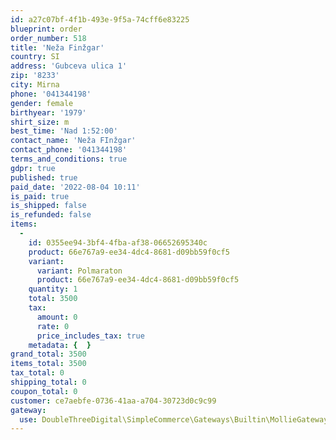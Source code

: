 ```yaml
---
id: a27c07bf-4f1b-493e-9f5a-74cff6e83225
blueprint: order
order_number: 518
title: 'Neža Finžgar'
country: SI
address: 'Gubceva ulica 1'
zip: '8233'
city: Mirna
phone: '041344198'
gender: female
birthyear: '1979'
shirt_size: m
best_time: 'Nad 1:52:00'
contact_name: 'Neža FInžgar'
contact_phone: '041344198'
terms_and_conditions: true
gdpr: true
published: true
paid_date: '2022-08-04 10:11'
is_paid: true
is_shipped: false
is_refunded: false
items:
  -
    id: 0355ee94-3bf4-4fba-af38-06652695340c
    product: 66e767a9-ee34-4dc4-8681-d09bb59f0cf5
    variant:
      variant: Polmaraton
      product: 66e767a9-ee34-4dc4-8681-d09bb59f0cf5
    quantity: 1
    total: 3500
    tax:
      amount: 0
      rate: 0
      price_includes_tax: true
    metadata: {  }
grand_total: 3500
items_total: 3500
tax_total: 0
shipping_total: 0
coupon_total: 0
customer: ce7aebfe-0736-41aa-a704-30723d0c9c99
gateway:
  use: DoubleThreeDigital\SimpleCommerce\Gateways\Builtin\MollieGateway
---
```

